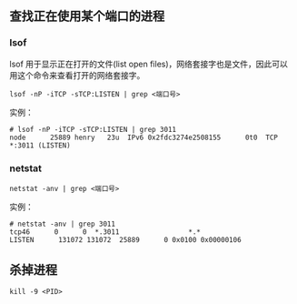 

## 查找正在使用某个端口的进程

### lsof

lsof 用于显示正在打开的文件(list open files)，网络套接字也是文件，因此可以用这个命令来查看打开的网络套接字。

    lsof -nP -iTCP -sTCP:LISTEN | grep <端口号>

实例：

    # lsof -nP -iTCP -sTCP:LISTEN | grep 3011
    node      25889 henry   23u  IPv6 0x2fdc3274e2508155      0t0  TCP *:3011 (LISTEN)


### netstat

    netstat -anv | grep <端口号>

实例：

    # netstat -anv | grep 3011         
    tcp46      0      0  *.3011                 *.*                    LISTEN      131072 131072  25889      0 0x0100 0x00000106


## 杀掉进程

    kill -9 <PID>


